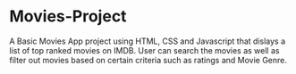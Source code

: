 # Movies-Project
A Basic Movies App project using HTML, CSS and Javascript that dislays a list of top ranked movies on IMDB. User can search the movies as well as filter out movies based on certain criteria such as ratings and Movie Genre.
